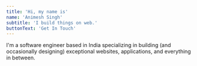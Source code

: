 ```yaml
---
title: 'Hi, my name is'
name: 'Animesh Singh'
subtitle: 'I build things on web.'
buttonText: 'Get In Touch'
---
```


I'm a software engineer based in India specializing in building (and occasionally
designing) exceptional websites, applications, and everything in between.
